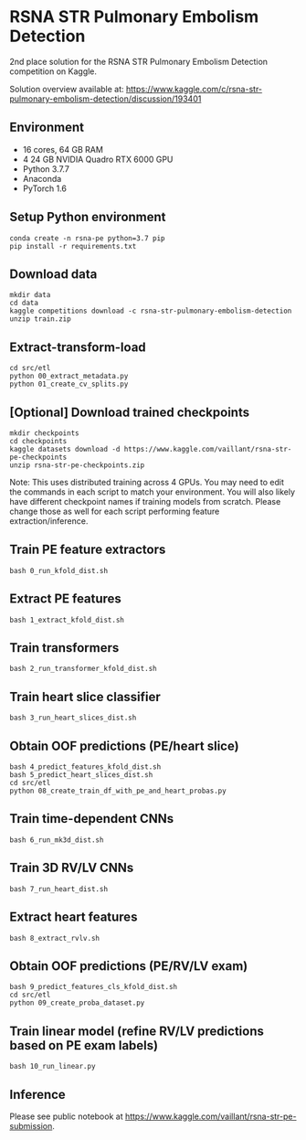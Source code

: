 # RSNA STR Pulmonary Embolism Detection
2nd place solution for the RSNA STR Pulmonary Embolism Detection competition on Kaggle. 

Solution overview available at: https://www.kaggle.com/c/rsna-str-pulmonary-embolism-detection/discussion/193401

## Environment
- 16 cores, 64 GB RAM
- 4 24 GB NVIDIA Quadro RTX 6000 GPU
- Python 3.7.7
- Anaconda
- PyTorch 1.6

## Setup Python environment
```
conda create -n rsna-pe python=3.7 pip
pip install -r requirements.txt
```

## Download data
```
mkdir data 
cd data
kaggle competitions download -c rsna-str-pulmonary-embolism-detection
unzip train.zip
```

## Extract-transform-load
```
cd src/etl
python 00_extract_metadata.py
python 01_create_cv_splits.py
```

## [Optional] Download trained checkpoints
```
mkdir checkpoints
cd checkpoints
kaggle datasets download -d https://www.kaggle.com/vaillant/rsna-str-pe-checkpoints
unzip rsna-str-pe-checkpoints.zip
```

Note: This uses distributed training across 4 GPUs. You may need to edit the commands in each script to match your environment. You will also likely have different checkpoint names if training models from scratch. Please change those as well for each script performing feature extraction/inference. 

## Train PE feature extractors
```
bash 0_run_kfold_dist.sh
```

## Extract PE features
```
bash 1_extract_kfold_dist.sh
```

## Train transformers
```
bash 2_run_transformer_kfold_dist.sh
```

## Train heart slice classifier
```
bash 3_run_heart_slices_dist.sh
```

## Obtain OOF predictions (PE/heart slice)
```
bash 4_predict_features_kfold_dist.sh
bash 5_predict_heart_slices_dist.sh
cd src/etl
python 08_create_train_df_with_pe_and_heart_probas.py
```

## Train time-dependent CNNs
```
bash 6_run_mk3d_dist.sh
```

## Train 3D RV/LV CNNs
```
bash 7_run_heart_dist.sh
```

## Extract heart features
```
bash 8_extract_rvlv.sh
```

## Obtain OOF predictions (PE/RV/LV exam)
```
bash 9_predict_features_cls_kfold_dist.sh
cd src/etl
python 09_create_proba_dataset.py
```

## Train linear model (refine RV/LV predictions based on PE exam labels)
```
bash 10_run_linear.py
```

## Inference
Please see public notebook at https://www.kaggle.com/vaillant/rsna-str-pe-submission.
